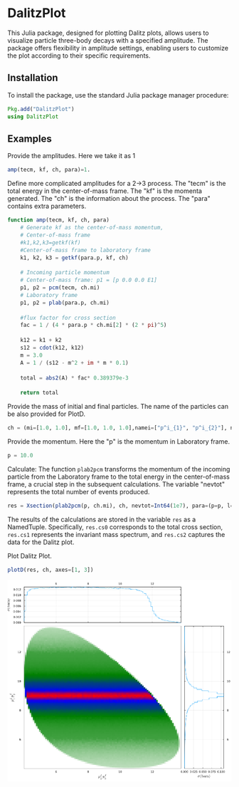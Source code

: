 # DalitzPlot

This Julia package, designed for plotting Dalitz plots, allows users to visualize particle three-body decays with a specified amplitude. The package offers flexibility in amplitude settings, enabling users to customize the plot according to their specific requirements. 

## Installation

To install the package, use the standard Julia package manager procedure:

```julia
Pkg.add("DalitzPlot")
using DalitzPlot
```

## Examples

Provide the amplitudes. Here we take it as 1
```julia
amp(tecm, kf, ch, para)=1.
```

Define more complicated amplitudes for a 2->3 process. The "tecm" is the total energy in the center-of-mass frame. The "kf" is the momenta generated. The "ch" is the information about the process. The "para" contains extra parameters.

```julia
function amp(tecm, kf, ch, para)
    # Generate kf as the center-of-mass momentum,
    # Center-of-mass frame
    #k1,k2,k3=getkf(kf)       
    #Center-of-mass frame to laboratory frame
    k1, k2, k3 = getkf(para.p, kf, ch)

    # Incoming particle momentum
    # Center-of-mass frame: p1 = [p 0.0 0.0 E1]
    p1, p2 = pcm(tecm, ch.mi)
    # Laboratory frame
    p1, p2 = plab(para.p, ch.mi)

    #flux factor for cross section
    fac = 1 / (4 * para.p * ch.mi[2] * (2 * pi)^5)

    k12 = k1 + k2
    s12 = cdot(k12, k12)
    m = 3.0
    A = 1 / (s12 - m^2 + im * m * 0.1)

    total = abs2(A) * fac* 0.389379e-3

    return total

```
Provide the mass of initial and final particles. The name of the particles can be also provided for PlotD.
```julia
ch = (mi=[1.0, 1.0], mf=[1.0, 1.0, 1.0],namei=["p^i_{1}", "p^i_{2}"], namef=["p^f_{1}", "p^f_{2}", "p^f_{3}"], amp=amp) 
```
Provide the momentum. Here the "p" is the momentum in Laboratory frame.
```julia
p = 10.0
```
Calculate:  The function `plab2pcm` transforms the momentum of the incoming particle from the Laboratory frame to the total energy in the center-of-mass frame, a crucial step in the subsequent calculations. The variable "nevtot" represents the total number of events produced.

```julia
res = Xsection(plab2pcm(p, ch.mi), ch, nevtot=Int64(1e7), para=(p=p, l=1.0), ProgressBars=true)
```
The results of the calculations are stored in the variable `res` as a NamedTuple. Specifically, `res.cs0` corresponds to the total cross section, `res.cs1` represents the invariant mass spectrum, and `res.cs2` captures the data for the Dalitz plot.

Plot Dalitz Plot.
```julia
plotD(res, ch, axes=[1, 3])
```

![ex1.png](test/DP.png)
